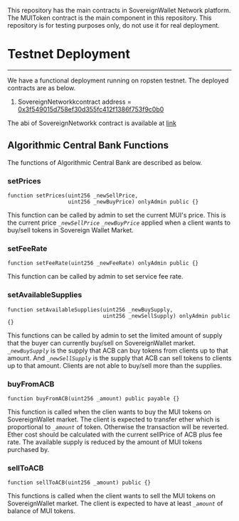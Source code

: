 This repository has the main contracts in SovereignWallet Network platform. The MUIToken contract is the main component in this repository. This repository is for testing purposes only, do not use it for real deployment.

# Testnet Deployment

---

We have a functional deployment running on ropsten testnet. The deployed contracts are as below.

1.  SovereignNetworkkcontract address = [0x3f549015d758ef30d355fc412f1386f753f9c0b0](https://ropsten.etherscan.io/address/0x3f549015d758ef30d355fc412f1386f753f9c0b0)

The abi of SovereignNetworkk contract is available at [link](https://github.com/phantomcoco/MUI_Solidity/blob/master/contracts/abi/MUIToken.abi)

## Algorithmic Central Bank Functions

The functions of Algorithmic Central Bank are described as below.

### setPrices

```
function setPrices(uint256 _newSellPrice,
                   uint256 _newBuyPrice) onlyAdmin public {}
```

This function can be called by admin to set the current MUI's price.
This is the current price _`_newSellPrice`_ _`_newBuyPrice`_ applied when a client wants to buy/sell tokens in Sovereign Wallet Market.

### setFeeRate

```
function setFeeRate(uint256 _newFeeRate) onlyAdmin public {}
```
This function can be called by admin to set service fee rate.

### setAvailableSupplies

```
function setAvailableSupplies(uint256 _newBuySupply,
                              uint256 _newSellSupply) onlyAdmin public {}
```

This functions can be called by admin to set the limited amount of supply that the buyer can currently buy/sell on SovereignWallet market. _`_newBuySupply`_ is the supply that ACB can buy tokens from clients up to that amount. And _`_newSellSupply`_ is the supply that ACB can sell tokens to clients up to that amount. Clients are not able to buy/sell more than the supplies.

### buyFromACB

```
function buyFromACB(uint256 _amount) public payable {}
```

This function is called when the clien wants to buy the MUI tokens on SovereignWallet market.
The client is expected to transfer ether which is proportional to _`_amount`_ of token. Otherwise the transaction will be reverted. Ether cost should be calculated with the current sellPrice of ACB plus fee rate. The available supply is reduced by the amount of MUI tokens purchased by.

### sellToACB

```
function sellToACB(uint256 _amount) public {}
```

This functions is called when the client wants to sell the MUI tokens on SovereignWallet market.
The client is expected to have at least _`_amount`_ of balance of MUI tokens.
